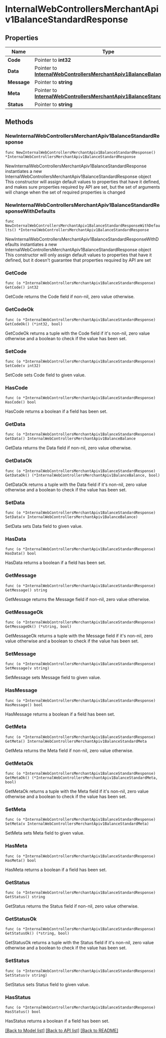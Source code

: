 # InternalWebControllersMerchantApiv1BalanceStandardResponse

## Properties

Name | Type | Description | Notes
------------ | ------------- | ------------- | -------------
**Code** | Pointer to **int32** |  | [optional] 
**Data** | Pointer to [**InternalWebControllersMerchantApiv1BalanceBalance**](InternalWebControllersMerchantApiv1BalanceBalance.md) |  | [optional] 
**Message** | Pointer to **string** |  | [optional] 
**Meta** | Pointer to [**InternalWebControllersMerchantApiv1BalanceStandardMeta**](InternalWebControllersMerchantApiv1BalanceStandardMeta.md) |  | [optional] 
**Status** | Pointer to **string** |  | [optional] 

## Methods

### NewInternalWebControllersMerchantApiv1BalanceStandardResponse

`func NewInternalWebControllersMerchantApiv1BalanceStandardResponse() *InternalWebControllersMerchantApiv1BalanceStandardResponse`

NewInternalWebControllersMerchantApiv1BalanceStandardResponse instantiates a new InternalWebControllersMerchantApiv1BalanceStandardResponse object
This constructor will assign default values to properties that have it defined,
and makes sure properties required by API are set, but the set of arguments
will change when the set of required properties is changed

### NewInternalWebControllersMerchantApiv1BalanceStandardResponseWithDefaults

`func NewInternalWebControllersMerchantApiv1BalanceStandardResponseWithDefaults() *InternalWebControllersMerchantApiv1BalanceStandardResponse`

NewInternalWebControllersMerchantApiv1BalanceStandardResponseWithDefaults instantiates a new InternalWebControllersMerchantApiv1BalanceStandardResponse object
This constructor will only assign default values to properties that have it defined,
but it doesn't guarantee that properties required by API are set

### GetCode

`func (o *InternalWebControllersMerchantApiv1BalanceStandardResponse) GetCode() int32`

GetCode returns the Code field if non-nil, zero value otherwise.

### GetCodeOk

`func (o *InternalWebControllersMerchantApiv1BalanceStandardResponse) GetCodeOk() (*int32, bool)`

GetCodeOk returns a tuple with the Code field if it's non-nil, zero value otherwise
and a boolean to check if the value has been set.

### SetCode

`func (o *InternalWebControllersMerchantApiv1BalanceStandardResponse) SetCode(v int32)`

SetCode sets Code field to given value.

### HasCode

`func (o *InternalWebControllersMerchantApiv1BalanceStandardResponse) HasCode() bool`

HasCode returns a boolean if a field has been set.

### GetData

`func (o *InternalWebControllersMerchantApiv1BalanceStandardResponse) GetData() InternalWebControllersMerchantApiv1BalanceBalance`

GetData returns the Data field if non-nil, zero value otherwise.

### GetDataOk

`func (o *InternalWebControllersMerchantApiv1BalanceStandardResponse) GetDataOk() (*InternalWebControllersMerchantApiv1BalanceBalance, bool)`

GetDataOk returns a tuple with the Data field if it's non-nil, zero value otherwise
and a boolean to check if the value has been set.

### SetData

`func (o *InternalWebControllersMerchantApiv1BalanceStandardResponse) SetData(v InternalWebControllersMerchantApiv1BalanceBalance)`

SetData sets Data field to given value.

### HasData

`func (o *InternalWebControllersMerchantApiv1BalanceStandardResponse) HasData() bool`

HasData returns a boolean if a field has been set.

### GetMessage

`func (o *InternalWebControllersMerchantApiv1BalanceStandardResponse) GetMessage() string`

GetMessage returns the Message field if non-nil, zero value otherwise.

### GetMessageOk

`func (o *InternalWebControllersMerchantApiv1BalanceStandardResponse) GetMessageOk() (*string, bool)`

GetMessageOk returns a tuple with the Message field if it's non-nil, zero value otherwise
and a boolean to check if the value has been set.

### SetMessage

`func (o *InternalWebControllersMerchantApiv1BalanceStandardResponse) SetMessage(v string)`

SetMessage sets Message field to given value.

### HasMessage

`func (o *InternalWebControllersMerchantApiv1BalanceStandardResponse) HasMessage() bool`

HasMessage returns a boolean if a field has been set.

### GetMeta

`func (o *InternalWebControllersMerchantApiv1BalanceStandardResponse) GetMeta() InternalWebControllersMerchantApiv1BalanceStandardMeta`

GetMeta returns the Meta field if non-nil, zero value otherwise.

### GetMetaOk

`func (o *InternalWebControllersMerchantApiv1BalanceStandardResponse) GetMetaOk() (*InternalWebControllersMerchantApiv1BalanceStandardMeta, bool)`

GetMetaOk returns a tuple with the Meta field if it's non-nil, zero value otherwise
and a boolean to check if the value has been set.

### SetMeta

`func (o *InternalWebControllersMerchantApiv1BalanceStandardResponse) SetMeta(v InternalWebControllersMerchantApiv1BalanceStandardMeta)`

SetMeta sets Meta field to given value.

### HasMeta

`func (o *InternalWebControllersMerchantApiv1BalanceStandardResponse) HasMeta() bool`

HasMeta returns a boolean if a field has been set.

### GetStatus

`func (o *InternalWebControllersMerchantApiv1BalanceStandardResponse) GetStatus() string`

GetStatus returns the Status field if non-nil, zero value otherwise.

### GetStatusOk

`func (o *InternalWebControllersMerchantApiv1BalanceStandardResponse) GetStatusOk() (*string, bool)`

GetStatusOk returns a tuple with the Status field if it's non-nil, zero value otherwise
and a boolean to check if the value has been set.

### SetStatus

`func (o *InternalWebControllersMerchantApiv1BalanceStandardResponse) SetStatus(v string)`

SetStatus sets Status field to given value.

### HasStatus

`func (o *InternalWebControllersMerchantApiv1BalanceStandardResponse) HasStatus() bool`

HasStatus returns a boolean if a field has been set.


[[Back to Model list]](../README.md#documentation-for-models) [[Back to API list]](../README.md#documentation-for-api-endpoints) [[Back to README]](../README.md)


